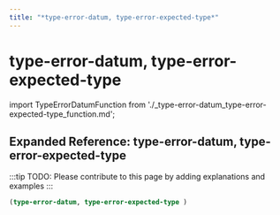 ```yaml
---
title: "*type-error-datum, type-error-expected-type*"
---
```


# type-error-datum, type-error-expected-type

import TypeErrorDatumFunction from './_type-error-datum_type-error-expected-type_function.md';

<TypeErrorDatumFunction />

## Expanded Reference: type-error-datum, type-error-expected-type

:::tip
TODO: Please contribute to this page by adding explanations and examples
:::

```lisp
(type-error-datum, type-error-expected-type )
```
